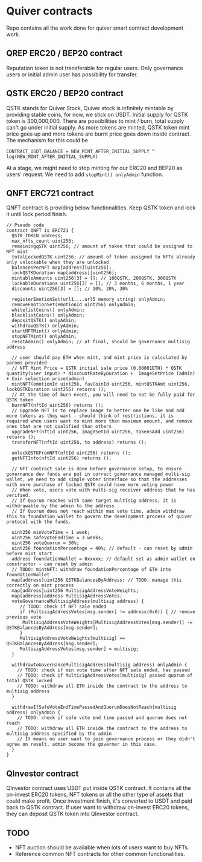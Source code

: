 # Quiver contracts

Repo contains all the work done for quiver smart contract development work.

## QREP ERC20 / BEP20 contract
Reputation token is not transferable for regular users.
Only governance users or initial admin user has possibility for transfer.

## QSTK ERC20 / BEP20 contract

QSTK stands for Quiver Stock, Quiver stock is infinitely mintable by providing stable coins, for now, we stick on USDT.
Initial supply for QSTK token is 300,000,000.
There are possibilities to mint / burn, total supply can't go under initial supply.
As more tokens are minted, QSTK token mint price goes up and more tokens are burnt price goes down inside contract. 
The mechanism for this could be 
```
CONTRACT_USDT_BALANCE = NEW_MINT_AFTER_INITIAL_SUPPLY ^ log(NEW_MINT_AFTER_INITIAL_SUPPLY)
```

At a stage, we might need to stop minting for our ERC20 and BEP20 as users' request. We need to add `stopMint() onlyAdmin` function.

## QNFT ERC721 contract

QNFT contract is providing below functionalities.
Keep QSTK token and lock it until lock period finish.
```sol
// Pseudo code
contract QNFT is ERC721 {
  QSTK_TOKEN address;
  max_nfts_count uint256;
  remainingqSTK uint256; // amount of token that could be assigned to NFT mint
  totalLockedQSTK uint256; // amount of token assigned to NFTs already only unlockable when they are unlocked
  balancesPerNFT map[address][uint256];
  lockQSTKDuration map[address][uint256];
  mintableAmounts uint256[3] = []; // 100QSTK, 200QSTK, 300QSTK
  lockableDurations uint256[3] = []; // 3 months, 6 months, 1 year
  discounts uint256[3] = []; // 10%, 20%, 30%
  
  registerEmotionSet(url1,...url5 memory string) onlyAdmin;
  removeEmotionSet(emotionId uint256) onlyAdmin;
  whitelistCoins() onlyAdmin;
  blacklistCoins() onlyAdmin;
  depositQSTK() onlyAdmin;
  withdrawQSTK() onlyAdmin;
  startNFTMint() onlyAdmin;
  stopNFTMint() onlyAdmin;
  resetAdmin() onlyAdmin; // at final, should be governance multisig address

  // user should pay ETH when mint, and mint price is calculated by params provided
  // NFT Mint Price = QSTK initial sale price (0.00001ETH) * QSTK quantity(user input) * discountRateByDuration +  ImageSetPrice (admin) + Coin selection price(admin)
  mintNFT(emotionId uint256, favCoinId uint256, mintQSTKAmt uint256, lockQSTKDuration uint256) returns ();
  // At the time of burn event, you will need to not be fully paid for QSTK token
  burnNFT(nftId uint256) returns ();
  // Upgrade NFT is to replace image to better one he like and add more tokens as they want - should think of restrictions, it is required when users want to mint more than maximum amount, and remove ones that are not qualified than others
  upgradeNFT(nftId uint256, imageSetId uint256, tokensAdd uint256) returns ();
  transferNFT(nftId uint256, to address) returns ();

  unlockQSTKFromNFT(nftId uint256) returns ();
  getNFTInfo(nftId uint256) returns ();
  
  // NFT contract sale is done before governance setup, to ensure governance dev funds are put in correct governance managed multi-sig wallet, we need to add simple voter interface so that the addresses with more purchase of locked QSTK could have more voting power
  // When vote, users vote with multi-sig receiver address that he has verified.
  // If Quorum reaches with same target multisig address, it is withdrawable by the admin to the address
  // If Quorum does not reach within max vote time, admin withdraw this to foundation wallet to govern the development process of quiver protocol with the funds.
 
  uint256 minVoteTime = 1 week;
  uint256 safeVoteEndTime = 3 weeks;
  uint256 voteQuorum = 50%;
  uint256 foundationPercentage = 40%; // default - can reset by admin before mint start
  address foundationWallet = 0xxxxx; // default set as admin wallet on constructor - can reset by admin
  // TODO: mintNFT: withdraw foundationPercentage of ETH into foundationWallet
  map[address]uint256 QSTKBalancesByAddress; // TODO: manage this correctly on mint process
  map[address]uint256 MultisigAddressVoteWeights;
  map[address]address MultisigAddressVotes;
  voteGovernanceMultisigAddress(multisig address) {
     // TODO: check if NFT sale ended
     if (MultisigAddressVotes[msg.sender] != address(0x0)) { // remove previous vote
      MultisigAddressVoteWeights[MultisigAddressVotes[msg.sender]] -= QSTKBalancesByAddress[msg.sender];
     }
     MultisigAddressVoteWeights[multisig] += QSTKBalancesByAddress[msg.sender];
     MultisigAddressVotes[msg.sender] = multisig;
  }
  
  withdrawToGovernanceMultisigAddress(multisig address) onlyAdmin {
    // TODO: check if min vote time after NFT sale ended, has passed
    // TODO: check if MultisigAddressVotes[multisig] passed quorum of total QSTK locked
    // TODO: withdraw all ETH inside the contract to the address to multisig address
  }
  
  withdrawIfSafeVoteEndTimePassedAndQuorumDoesNotReach(multisig address) onlyAdmin {
    // TODO: check if safe vote end time passed and quorum does not reach
    // TODO: withdraw all ETH inside the contract to the address to multisig address specified by the admin
    // It means no user want to join governance process or they didn't agree on result, admin become the governer in this case.
  } 
}
```

## QInvestor contract

QInvestor contract uses USDT put inside QSTK contract.
It contains all the on-invest ERC20 tokens, NFT tokens or all the other type of assets that could make profit.
Once investment finish, it's converted to USDT and paid back to QSTK contract.
If user want to withdraw on-invest ERC20 tokens, they can deposit QSTK token into QInvestor contract.

## TODO

- NFT auction should be available when lots of users want to buy NFTs.
- Reference common NFT contracts for other common functionalities.
